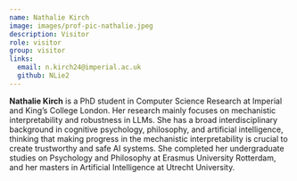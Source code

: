 ```yaml
---
name: Nathalie Kirch
image: images/prof-pic-nathalie.jpeg
description: Visitor
role: visitor
group: visitor
links:
  email: n.kirch24@imperial.ac.uk
  github: NLie2
---
```


<strong>Nathalie Kirch</strong> is a PhD student in Computer Science Research at Imperial and King’s College London. Her research mainly focuses on mechanistic interpretability and robustness in LLMs. She has a broad interdisciplinary background in cognitive psychology, philosophy, and artificial intelligence, thinking that making progress in the mechanistic interpretability is crucial to create trustworthy and safe AI systems. She completed her undergraduate studies on Psychology and Philosophy at Erasmus University Rotterdam, and her masters in Artificial Intelligence at Utrecht University.